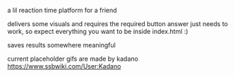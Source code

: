 a lil reaction time platform for a friend

delivers some visuals and requires the required button answer
just needs to work, so expect everything you want to be inside index.html :)

saves results somewhere meaningful

current placeholder gifs are made by kadano
https://www.ssbwiki.com/User:Kadano 
